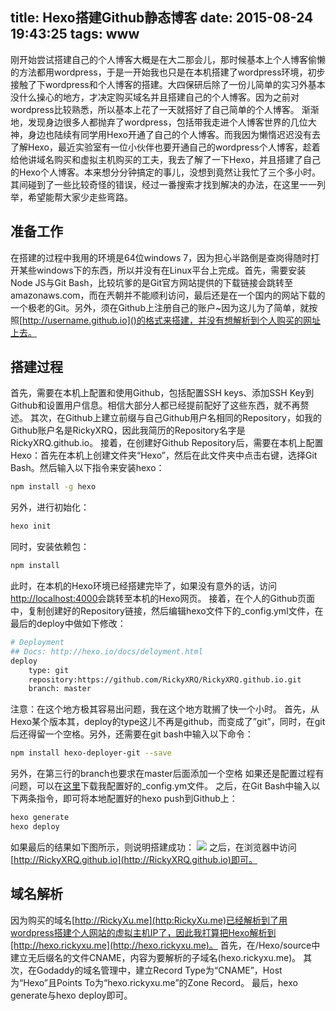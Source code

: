 title: Hexo搭建Github静态博客
date: 2015-08-24 19:43:25
tags: www
---
刚开始尝试搭建自己的个人博客大概是在大二那会儿，那时候基本上个人博客偷懒的方法都用wordpress，于是一开始我也只是在本机搭建了wordpress环境，初步接触了下wordpress和个人博客的搭建。大四保研后除了一份儿简单的实习外基本没什么操心的地方，才决定购买域名并且搭建自己的个人博客。因为之前对wordpress比较熟悉，所以基本上花了一天就搭好了自己简单的个人博客。
渐渐地，发现身边很多人都抛弃了wordpress，包括带我走进个人博客世界的几位大神，身边也陆续有同学用Hexo开通了自己的个人博客。而我因为懒惰迟迟没有去了解Hexo，最近实验室有一位小伙伴也要开通自己的wordpress个人博客，趁着给他讲域名购买和虚拟主机购买的工夫，我去了解了一下Hexo，并且搭建了自己的Hexo个人博客。本来想分分钟搞定的事儿，没想到竟然让我忙了三个多小时。其间碰到了一些比较奇怪的错误，经过一番搜索才找到解决的办法，在这里一一列举，希望能帮大家少走些弯路。
<!-- more -->
## 准备工作
在搭建的过程中我用的环境是64位windows 7，因为担心半路倒是查岗得随时打开某些windows下的东西，所以并没有在Linux平台上完成。首先，需要安装Node JS与Git Bash，比较坑爹的是Git官方网站提供的下载链接会跳转至amazonaws.com，而在兲朝并不能顺利访问，最后还是在一个国内的网站下载的一个极老的Git。另外，须在Github上注册自己的账户~因为这儿为了简单，就按照[http://username.github.io]()的格式来搭建，并没有想解析到个人购买的网址上去。
## 搭建过程
首先，需要在本机上配置和使用Github，包括配置SSH keys、添加SSH Key到Github和设置用户信息。相信大部分人都已经提前配好了这些东西，就不再赘述。
其次，在Github上建立前缀与自己Github用户名相同的Repository，如我的Github账户名是RickyXRQ，因此我简历的Repository名字是RickyXRQ.github.io。
接着，在创建好Github Repository后，需要在本机上配置Hexo：首先在本机上创建文件夹“Hexo”，然后在此文件夹中点击右键，选择Git Bash。然后输入以下指令来安装hexo：
``` bash
npm install -g hexo
```
另外，进行初始化：
``` bash
hexo init
```
同时，安装依赖包：
``` bash
npm install
```
此时，在本机的Hexo环境已经搭建完毕了，如果没有意外的话，访问[http://localhost:4000](http://localhost:4000)会跳转至本机的Hexo网页。
接着，在个人的Github页面中，复制创建好的Repository链接，然后编辑hexo文件下的_config.yml文件，在最后的deploy中做如下修改：
``` bash
# Deployment
## Docs: http://hexo.io/docs/deloyment.html
deploy
	type: git 
	repository:https://github.com/RickyXRQ/RickyXRQ.github.io.git
	branch: master 
```
注意：在这个地方极其容易出问题，我在这个地方耽搁了快一个小时。
首先，从Hexo某个版本其，deploy的type这儿不再是github，而变成了”git”，同时，在git后还得留一个空格。另外，还需要在git bash中输入以下命令：
``` bash
npm install hexo-deployer-git --save
```
另外，在第三行的branch也要求在master后面添加一个空格
如果还是配置过程有问题，可以在[这里](http://http//pan.baidu.com/s/1ntEJmdj)下载我配置好的_config.ym文件。
之后，在Git Bash中输入以下两条指令，即可将本地配置好的hexo push到Github上：
``` bash
hexo generate
hexo deploy
```
如果最后的结果如下图所示，则说明搭建成功：
![](/img/2015082401.jpg)
之后，在浏览器中访问[http://RickyXRQ.github.io](http://RickyXRQ.github.io)即可。
## 域名解析
因为购买的域名[http://RickyXu.me](http:RickyXu.me)已经解析到了用wordpress搭建个人网站的虚拟主机IP了，因此我打算把Hexo解析到[http://hexo.rickyxu.me](http://hexo.rickyxu.me)。
首先，在/Hexo/source中建立无后缀名的文件CNAME，内容为要解析的子域名(hexo.rickyxu.me)。
其次，在Godaddy的域名管理中，建立Record Type为“CNAME”，Host为“Hexo”且Points To为“hexo.rickyxu.me”的Zone Record。
最后，hexo generate与hexo deploy即可。















